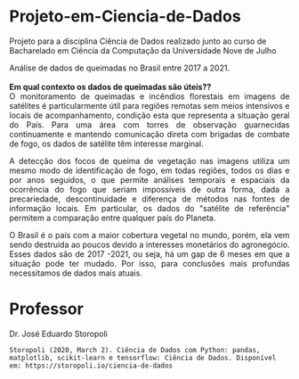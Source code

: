 # Projeto-em-Ciencia-de-Dados
Projeto para a disciplina Ciência de Dados realizado junto ao curso de Bacharelado em Ciência da Computação da Universidade Nove de Julho

<div align=justify>
Análise de dados de queimadas no Brasil entre 2017 a 2021.<br>
<br>
<b>Em qual contexto os dados de queimadas são úteis??</b><br>
O monitoramento de queimadas e incêndios florestais em imagens de satélites é particularmente útil para regiões remotas sem meios intensivos e locais de acompanhamento, condição esta que representa a situação geral do País. Para uma área com torres de observação guarnecidas continuamente e mantendo comunicação direta com brigadas de combate de fogo, os dados de satélite têm interesse marginal.

A detecção dos focos de queima de vegetação nas imagens utiliza um mesmo modo de identificação de fogo, em todas regiões, todos os dias e por anos seguidos, o que permite análises temporais e espaciais da ocorrência do fogo que seriam impossíveis de outra forma, dada a precariedade, descontinuidade e diferença de métodos nas fontes de informação locais. Em particular, os dados do "satélite de referência" permitem a comparação entre qualquer país do Planeta.

 O Brasil é o país com a maior cobertura vegetal no mundo, porém, ela vem sendo destruída ao poucos devido a interesses monetários do agronegócio. Esses dados são de 2017 -2021, ou seja, há um gap de 6 meses em que a situação pode ter mudado. Por isso, para conclusões mais profundas necessitamos de dados mais atuais.
  </div>

# Professor
Dr. José Eduardo Storopoli

```
Storopoli (2020, March 2). Ciência de Dados com Python: pandas, matplotlib, scikit-learn e tensorflow: Ciência de Dados. Disponível em: https://storopoli.io/ciencia-de-dados
```
